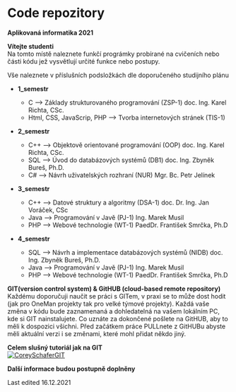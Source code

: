 # Code repozitory
**Aplikovaná informatika 2021**


**Vítejte studenti**  
Na tomto místě naleznete funkčí prográmky probírané na cvičeních nebo části kódu jež vysvětlují určité funkce nebo postupy.

Vše naleznete v příslušních podsložkách dle doporučeného studijního plánu

* **1_semestr**
  * C -->	Základy strukturovaného programování (ZSP-1) 	doc. Ing. Karel Richta, CSc.
  * Html, CSS, JavaScrip, PHP -->	Tvorba internetových stránek (TIS-1)

* **2_semestr**
  * C++ --> Objektově orientované programování (OOP) 	doc. Ing. Karel Richta, CSc.
  * SQL --> Úvod do databázových systémů (DB1) doc. Ing. Zbyněk Bureš, Ph.D.
  * C#  --> Návrh uživatelských rozhraní (NUR) 	Mgr. Bc. Petr Jelínek

* **3_semestr**
  * C++	--> Datové struktury a algoritmy (DSA-1) 	doc. Dr. Ing. Jan Voráček, CSc
  * Java -->	Programování v Javě (PJ-1) 	Ing. Marek Musil
  * PHP --> Webové technologie (WT-1) 	PaedDr. František Smrčka, Ph.D

* **4_semestr**
  * SQL --> Návrh a implementace databázových systémů (NIDB) doc. Ing. Zbyněk Bureš, Ph.D.
  * Java -->	Programování v Javě (PJ-1) 	Ing. Marek Musil
  * PHP --> Webové technologie (WT-1) 	PaedDr. František Smrčka, Ph.D
    
**GIT(version control system) & GitHUB (cloud-based remote repository)**  
Každému doporučuji naučit se práci s GITem, v praxi se to může dost hodit (jak pro OneMan projekty tak pro velké týmové projekty). Každá vaše změna v kódu bude zaznamenaná a dohledatelná na vašem lokálním PC, kde si GIT nainstalujete. Co uznáte za dokončené pošlete na GitHUB, aby to měli k dospozici všichni. Před začátkem práce PULLnete z GitHUBu abyste měli aktuální verzi i se změnami, které mohl přidat někdo jiný.  

**Celem slušný tutoriál jak na GIT**  
[![CoreySchaferGIT](https://img.youtube.com/watch?v=HVsySz-h9r4&list=PL-osiE80TeTuRUfjRe54Eea17-YfnOOAx/0.jpg)](https://www.youtube.com/watch?v=HVsySz-h9r4&list=PL-osiE80TeTuRUfjRe54Eea17-YfnOOAx)

**Další informace budou postupně doplněny**

Last edited 16.12.2021
